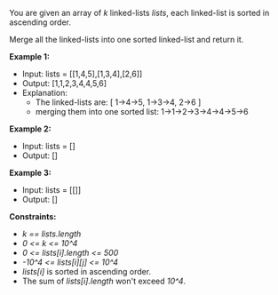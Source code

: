 You are given an array of _k_ linked-lists _lists_, each linked-list is sorted in ascending order.

Merge all the linked-lists into one sorted linked-list and return it.

**Example 1:**

- Input: lists = [[1,4,5],[1,3,4],[2,6]]
- Output: [1,1,2,3,4,4,5,6]
- Explanation:
  - The linked-lists are:
[
1->4->5,
1->3->4,
2->6
]
  - merging them into one sorted list:
1->1->2->3->4->4->5->6

**Example 2:**

- Input: lists = []
- Output: []

**Example 3:**

- Input: lists = [[]]
- Output: []

**Constraints:**

- _k == lists.length_
- _0 <= k <= 10^4_
- _0 <= lists[i].length <= 500_
- _-10^4 <= lists[i][j] <= 10^4_
- _lists[i]_ is sorted in ascending order.
- The sum of _lists[i].length_ won't exceed _10^4_.
